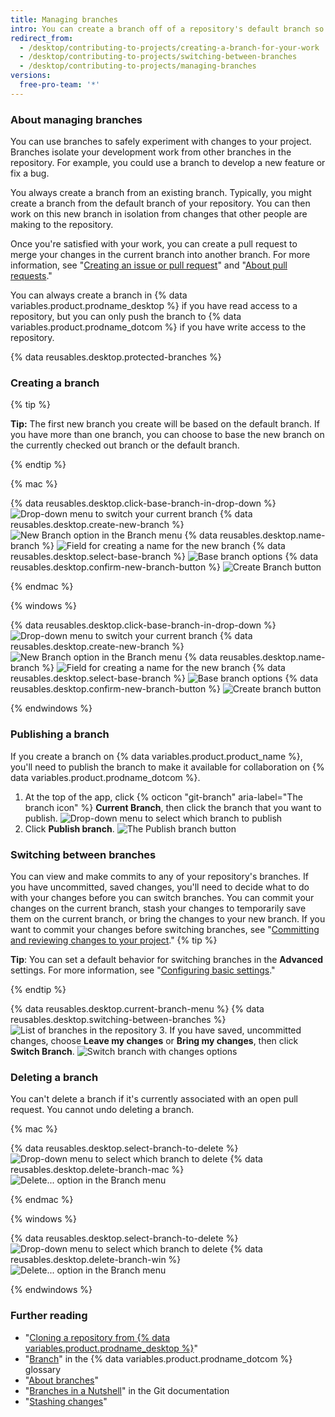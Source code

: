 ```yaml
---
title: Managing branches
intro: You can create a branch off of a repository's default branch so you can safely experiment with changes.
redirect_from:
  - /desktop/contributing-to-projects/creating-a-branch-for-your-work
  - /desktop/contributing-to-projects/switching-between-branches
  - /desktop/contributing-to-projects/managing-branches
versions:
  free-pro-team: '*'
---
```

### About managing branches
You can use branches to safely experiment with changes to your project. Branches isolate your development work from other branches in the repository. For example, you could use a branch to develop a new feature or fix a bug.

You always create a branch from an existing branch. Typically, you might create a branch from the default branch of your repository. You can then work on this new branch in isolation from changes that other people are making to the repository.

Once you're satisfied with your work, you can create a pull request to merge your changes in the current branch into another branch. For more information, see "[Creating an issue or pull request](/desktop/contributing-to-projects/creating-an-issue-or-pull-request)" and "[About pull requests](/articles/about-pull-requests)."

You can always create a branch in {% data variables.product.prodname_desktop %} if you have read access to a repository, but you can only push the branch to {% data variables.product.prodname_dotcom %} if you have write access to the repository.

{% data reusables.desktop.protected-branches %}

### Creating a branch

{% tip %}

**Tip:** The first new branch you create will be based on the default branch. If you have more than one branch, you can choose to base the new branch on the currently checked out branch or the default branch.

{% endtip %}

{% mac %}

{% data reusables.desktop.click-base-branch-in-drop-down %}
  ![Drop-down menu to switch your current branch](/assets/images/help/desktop/select-branch-to-delete.png)
{% data reusables.desktop.create-new-branch %}
  ![New Branch option in the Branch menu](/assets/images/help/desktop/new-branch-button-mac.png)
{% data reusables.desktop.name-branch %}
  ![Field for creating a name for the new branch](/assets/images/help/desktop/create-branch-name-mac.png)
{% data reusables.desktop.select-base-branch %}
  ![Base branch options](/assets/images/help/desktop/create-branch-choose-branch-mac.png)
{% data reusables.desktop.confirm-new-branch-button %}
  ![Create Branch button](/assets/images/help/desktop/create-branch-button-mac.png)

{% endmac %}

{% windows %}

{% data reusables.desktop.click-base-branch-in-drop-down %}
  ![Drop-down menu to switch your current branch](/assets/images/help/desktop/click-branch-in-drop-down-win.png)
{% data reusables.desktop.create-new-branch %}
  ![New Branch option in the Branch menu](/assets/images/help/desktop/new-branch-button-win.png)
{% data reusables.desktop.name-branch %}
  ![Field for creating a name for the new branch](/assets/images/help/desktop/create-branch-name-win.png)
{% data reusables.desktop.select-base-branch %}
  ![Base branch options](/assets/images/help/desktop/create-branch-choose-branch-win.png)
{% data reusables.desktop.confirm-new-branch-button %}
  ![Create branch button](/assets/images/help/desktop/create-branch-button-win.png)

{% endwindows %}

### Publishing a branch

If you create a branch on {% data variables.product.product_name %}, you'll need to publish the branch to make it available for collaboration on {% data variables.product.prodname_dotcom %}.

1. At the top of the app, click {% octicon "git-branch" aria-label="The branch icon" %} **Current Branch**, then click the branch that you want to publish.
  ![Drop-down menu to select which branch to publish](/assets/images/help/desktop/select-branch-to-delete.png)
2. Click **Publish branch**.
  ![The Publish branch button](/assets/images/help/desktop/publish-branch-button.png)

### Switching between branches
You can view and make commits to any of your repository's branches. If you have uncommitted, saved changes, you'll need to decide what to do with your changes before you can switch branches. You can commit your changes on the current branch, stash your changes to temporarily save them on the current branch, or bring the changes to your new branch. If you want to commit your changes before switching branches, see "[Committing and reviewing changes to your project](/desktop/contributing-to-projects/committing-and-reviewing-changes-to-your-project)."
{% tip %}

**Tip**: You can set a default behavior for switching branches in the **Advanced** settings. For more information, see "[Configuring basic settings](/desktop/getting-started-with-github-desktop/configuring-basic-settings)."

{% endtip %}

{% data reusables.desktop.current-branch-menu %}
{% data reusables.desktop.switching-between-branches %}
  ![List of branches in the repository](/assets/images/help/desktop/select-branch-to-delete.png)
3. If you have saved, uncommitted changes, choose **Leave my changes** or **Bring my changes**, then click **Switch Branch**.
  ![Switch branch with changes options](/assets/images/help/desktop/stash-changes-options.png)

### Deleting a branch

You can't delete a branch if it's currently associated with an open pull request. You cannot undo deleting a branch.

{% mac %}

{% data reusables.desktop.select-branch-to-delete %}
  ![Drop-down menu to select which branch to delete](/assets/images/help/desktop/select-branch-to-delete.png)
{% data reusables.desktop.delete-branch-mac %}
  ![Delete... option in the Branch menu](/assets/images/help/desktop/delete-branch-mac.png)

{% endmac %}

{% windows %}

{% data reusables.desktop.select-branch-to-delete %}
  ![Drop-down menu to select which branch to delete](/assets/images/help/desktop/select-branch-to-delete.png)
{% data reusables.desktop.delete-branch-win %}
  ![Delete... option in the Branch menu](/assets/images/help/desktop/delete-branch-win.png)

{% endwindows %}

### Further reading

- "[Cloning a repository from {% data variables.product.prodname_desktop %}](/desktop/guides/contributing-to-projects/cloning-a-repository-from-github-to-github-desktop)"
- "[Branch](/articles/github-glossary/#branch)" in the {% data variables.product.prodname_dotcom %} glossary
- "[About branches](/articles/about-branches)"
- "[Branches in a Nutshell](https://git-scm.com/book/en/v2/Git-Branching-Branches-in-a-Nutshell)" in the Git documentation
- "[Stashing changes](/desktop/contributing-and-collaborating-using-github-desktop/stashing-changes)"
